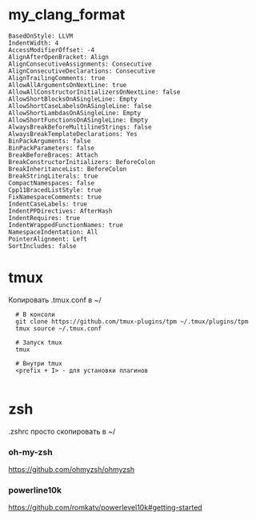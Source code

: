 # my_clang_format

```
BasedOnStyle: LLVM 
IndentWidth: 4 
AccessModifierOffset: -4
AlignAfterOpenBracket: Align
AlignConsecutiveAssignments: Consecutive
AlignConsecutiveDeclarations: Consecutive
AlignTrailingComments: true
AllowAllArgumentsOnNextLine: true
AllowAllConstructorInitializersOnNextLine: false 
AllowShortBlocksOnASingleLine: Empty
AllowShortCaseLabelsOnASingleLine: false
AllowShortLambdasOnASingleLine: Empty
AllowShortFunctionsOnASingleLine: Empty
AlwaysBreakBeforeMultilineStrings: false
AlwaysBreakTemplateDeclarations: Yes 
BinPackArguments: false 
BinPackParameters: false
BreakBeforeBraces: Attach
BreakConstructorInitializers: BeforeColon
BreakInheritanceList: BeforeColon
BreakStringLiterals: true
CompactNamespaces: false
Cpp11BracedListStyle: true
FixNamespaceComments: true
IndentCaseLabels: true
IndentPPDirectives: AfterHash
IndentRequires: true
IndentWrappedFunctionNames: true
NamespaceIndentation: All
PointerAlignment: Left
SortIncludes: false
```

# tmux
Копировать .tmux.conf в ~/
```
  # В консоли
  git clone https://github.com/tmux-plugins/tpm ~/.tmux/plugins/tpm
  tmux source ~/.tmux.conf
  
  # Запуск tmux
  tmux
  
  # Внутри tmux
  <prefix + I> - для установки плагинов
  
```


# zsh
.zshrc просто скопировать в ~/

### oh-my-zsh
https://github.com/ohmyzsh/ohmyzsh

### powerline10k
https://github.com/romkatv/powerlevel10k#getting-started


